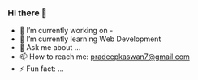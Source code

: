 ### Hi there 👋

- 🔭 I’m currently working on -
- 🌱 I’m currently learning Web Development
- 💬 Ask me about ...
- 📫 How to reach me: pradeepkaswan7@gmail.com
- ⚡ Fun fact: ...
